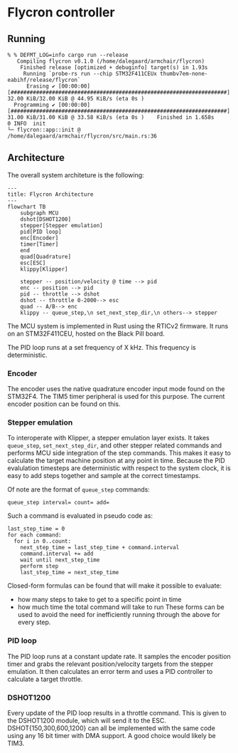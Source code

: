 # Flycron controller

## Running

```console
% % DEFMT_LOG=info cargo run --release
   Compiling flycron v0.1.0 (/home/dalegaard/armchair/flycron)
    Finished release [optimized + debuginfo] target(s) in 1.93s
     Running `probe-rs run --chip STM32F411CEUx thumbv7em-none-eabihf/release/flycron`
      Erasing ✔ [00:00:00] [####################################################################] 32.00 KiB/32.00 KiB @ 44.95 KiB/s (eta 0s )
  Programming ✔ [00:00:00] [####################################################################] 31.00 KiB/31.00 KiB @ 33.58 KiB/s (eta 0s )    Finished in 1.658s
0 INFO  init
└─ flycron::app::init @ /home/dalegaard/armchair/flycron/src/main.rs:36
```

## Architecture

The overall system architeture is the following:

```mermaid
---
title: Flycron Architecture
---
flowchart TB
    subgraph MCU
    dshot[DSHOT1200]
    stepper[Stepper emulation]
    pid[PID loop]
    enc[Encoder]
    timer[Timer]
    end
    quad[Quadrature]
    esc[ESC]
    klippy[Klipper]

    stepper -- position/velocity @ time --> pid
    enc -- position --> pid
    pid -- throttle --> dshot
    dshot -- throttle 0-2000--> esc
    quad -- A/B--> enc
    klippy -- queue_step,\n set_next_step_dir,\n others--> stepper
```

The MCU system is implemented in Rust using the RTICv2 firmware. It runs on an STM32F411CEU, hosted on the Black Pill board.

The PID loop runs at a set frequency of X kHz. This frequency is deterministic.

### Encoder

The encoder uses the native quadrature encoder input mode found on the STM32F4. The TIM5 timer peripheral is used for this purpose. The current encoder position can be found on this.

### Stepper emulation

To interoperate with Klipper, a stepper emulation layer exists. It takes `queue_step`, `set_next_step_dir`, and other stepper related commands and performs MCU side integration of the step commands. This makes it easy to calculate the target machine position at any point in time. Because the PID evalulation timesteps are deterministic with respect to the system clock, it is easy to add steps together and sample at the correct timestamps.

Of note are the format of `queue_step` commands:

```
queue_step interval= count= add=
```

Such a command is evaluated in pseudo code as:

```
last_step_time = 0
for each command:
  for i in 0..count:
    next_step_time = last_step_time + command.interval
    command.interval += add
    wait until next_step_time
    perform step
    last_step_time = next_step_time
```

Closed-form formulas can be found that will make it possible to evaluate:

- how many steps to take to get to a specific point in time
- how much time the total command will take to run
  These forms can be used to avoid the need for inefficiently running through the above for every step.

### PID loop

The PID loop runs at a constant update rate. It samples the encoder position timer and grabs the relevant position/velocity targets from the stepper emulation. It then calculates an error term and uses a PID controller to calculate a target throttle.

### DSHOT1200

Every update of the PID loop results in a throttle command. This is given to the DSHOT1200 module, which will send it to the ESC. DSHOT{150,300,600,1200} can all be implemented with the same code using any 16 bit timer with DMA support. A good choice would likely be TIM3.
